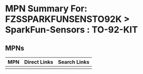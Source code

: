 



# MPN Summary For: FZSSPARKFUNSENSTO92K > SparkFun-Sensors : TO-92-KIT

## MPNs
  

|MPN|Direct Links|Search Links|
| :--- | :--- | :--- |
||||

